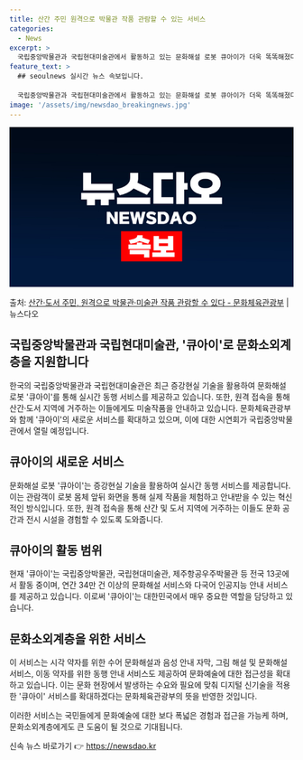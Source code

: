 ```yaml
---
title: 산간 주민 원격으로 박물관 작품 관람할 수 있는 서비스
categories:
  - News
excerpt: >
  국립중앙박물관과 국립현대미술관에서 활동하고 있는 문화해설 로봇 큐아이가 더욱 똑똑해졌다. 증강현실 기술(AR…
feature_text: >
  ## seoulnews 실시간 뉴스 속보입니다.

  국립중앙박물관과 국립현대미술관에서 활동하고 있는 문화해설 로봇 큐아이가 더욱 똑똑해졌다. 증강현실 기술(AR…
image: '/assets/img/newsdao_breakingnews.jpg'
---
```


![뉴스다오 속보](/assets/img/newsdao_breakingnews.jpg)

<p>출처: <a href="https://newsdao.kr/3099" rel="dofollow">산간·도서 주민, 원격으로 박물관·미술관 작품 관람할 수 있다 - 문화체육관광부</a> | 뉴스다오</p>

<h2>국립중앙박물관과 국립현대미술관, '큐아이'로 문화소외계층을 지원합니다</h2>

한국의 국립중앙박물관과 국립현대미술관은 최근 증강현실 기술을 활용하여 문화해설 로봇 '큐아이'를 통해 실시간 동행 서비스를 제공하고 있습니다. 또한, 원격 접속을 통해 산간·도서 지역에 거주하는 이들에게도 미술작품을 안내하고 있습니다. 문화체육관광부와 함께 '큐아이'의 새로운 서비스를 확대하고 있으며, 이에 대한 시연회가 국립중앙박물관에서 열릴 예정입니다.

<h2 data-ke-size="size26">큐아이의 새로운 서비스</h2>

<p data-ke-size="size16">문화해설 로봇 '큐아이'는 증강현실 기술을 활용하여 실시간 동행 서비스를 제공합니다. 이는 관람객이 로봇 몸체 앞뒤 화면을 통해 실제 작품을 체험하고 안내받을 수 있는 혁신적인 방식입니다. 또한, 원격 접속을 통해 산간 및 도서 지역에 거주하는 이들도 문화 공간과 전시 시설을 경험할 수 있도록 도와줍니다.</p>

<h2 data-ke-size="size26">큐아이의 활동 범위</h2>

<p data-ke-size="size16">현재 '큐아이'는 국립중앙박물관, 국립현대미술관, 제주항공우주박물관 등 전국 13곳에서 활동 중이며, 연간 34만 건 이상의 문화해설 서비스와 다국어 인공지능 안내 서비스를 제공하고 있습니다. 이로써 '큐아이'는 대한민국에서 매우 중요한 역할을 담당하고 있습니다.</p>

<h2 data-ke-size="size26">문화소외계층을 위한 서비스</h2>

<p data-ke-size="size16">이 서비스는 시각 약자를 위한 수어 문화해설과 음성 안내 자막, 그림 해설 및 문화해설 서비스, 이동 약자를 위한 동행 안내 서비스도 제공하여 문화예술에 대한 접근성을 확대하고 있습니다. 이는 문화 현장에서 발생하는 수요와 필요에 맞춰 디지털 신기술을 적용한 '큐아이' 서비스를 확대하겠다는 문화체육관광부의 뜻을 반영한 것입니다.</p>

이러한 서비스는 국민들에게 문화예술에 대한 보다 폭넓은 경험과 접근을 가능케 하며, 문화소외계층에게도 큰 도움이 될 것으로 기대됩니다. 

신속 뉴스 바로가기 👉 <a href="https://newsdao.kr" rel="dofollow">https://newsdao.kr</a>


